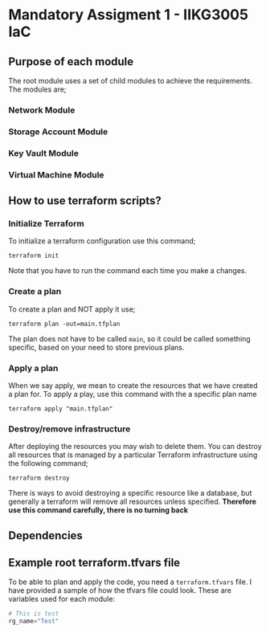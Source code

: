 # Mandatory Assigment 1 - IIKG3005 IaC

## Purpose of each module

The root module uses a set of child modules to achieve the requirements. The modules are; 

### Network Module

### Storage Account Module

### Key Vault Module

### Virtual Machine Module


## How to use terraform scripts?

### Initialize Terraform 
To initialize a terraform configuration use this command;

```terminal
terraform init
```
Note that you have to run the command each time you make a changes. 

### Create a plan
To create a plan and NOT apply it use;
```terminal
terraform plan -out=main.tfplan
```
The plan does not have to be called `main`, so it could be called something specific, based on your need to store previous plans.

### Apply a plan 
When we say apply, we mean to create the resources that we have created a plan for. To apply a play, use this command with the a specific plan name

```terminal
terraform apply "main.tfplan"
```

### Destroy/remove infrastructure
After deploying the resources you may wish to delete them. You can destroy all resources that is managed by a particular Terraform infrastructure using the following command;

```terminal
terraform destroy
```

There is ways to avoid destroying a specific resource like a database, but generally a terraform will remove all resources unless specified. **Therefore use this command carefully, there is no turning back**


## Dependencies 


## Example root terraform.tfvars file 

To be able to plan and apply the code, you need a `terraform.tfvars` file. I have provided a sample of how the tfvars file could look. These are variables used for each module:

```tfvars
# This is test
rg_name="Test"


```

